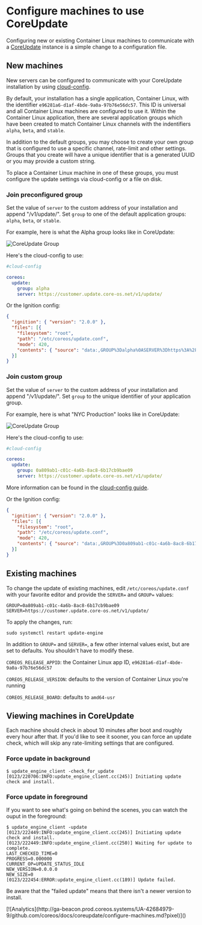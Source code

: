 # Configure machines to use CoreUpdate

Configuring new or existing Container Linux machines to communicate with a [CoreUpdate](https://coreos.com/products/coreupdate) instance is a simple change to a configuration file.

## New machines

New servers can be configured to communicate with your CoreUpdate installation by using [cloud-config](https://coreos.com/docs/cluster-management/setup/cloudinit-cloud-config).

By default, your installation has a single application, Container Linux, with the identifier `e96281a6-d1af-4bde-9a0a-97b76e56dc57`. This ID is universal and all Container Linux machines are configured to use it. Within the Container Linux application, there are several application groups which have been created to match Container Linux channels with the indentifiers `alpha`, `beta`, and `stable`.

In addition to the default groups, you may choose to create your own group that is configured to use a specific channel, rate-limit and other settings. Groups that you create will have a unique identifier that is a generated UUID or you may provide a custom string.

To place a Container Linux machine in one of these groups, you must configure the update settings via cloud-config or a file on disk.

### Join preconfigured group

Set the value of `server` to the custom address of your installation and append "/v1/update/". Set `group` to one of the default application groups: `alpha`, `beta`, or `stable`.

For example, here is what the Alpha group looks like in CoreUpdate:

![CoreUpdate Group](img/coreupdate-group-default.png)

Here's the cloud-config to use:

```yaml
#cloud-config

coreos:
  update:
    group: alpha
    server: https://customer.update.core-os.net/v1/update/
```

Or the Ignition config:

```json
{
  "ignition": { "version": "2.0.0" },
  "files": [{
    "filesystem": "root",
    "path": "/etc/coreos/update.conf",
    "mode": 420,
    "contents": { "source": "data:,GROUP%3Dalpha%0ASERVER%3Dhttps%3A%2F%2Fcustomer.update.core-os.net%2Fv1%2Fupdate%2F" }
  }]
}
```

### Join custom group

Set the value of `server` to the custom address of your installation and append "/v1/update/". Set `group` to the unique identifier of your application group.

For example, here is what "NYC Production" looks like in CoreUpdate:

![CoreUpdate Group](img/coreupdate-group.png)

Here's the cloud-config to use:

```yaml
#cloud-config

coreos:
  update:
    group: 0a809ab1-c01c-4a6b-8ac8-6b17cb9bae09
    server: https://customer.update.core-os.net/v1/update/
```

More information can be found in the [cloud-config guide](http://coreos.com/docs/cluster-management/setup/cloudinit-cloud-config/#coreos).

Or the Ignition config:

```json
{
  "ignition": { "version": "2.0.0" },
  "files": [{
    "filesystem": "root",
    "path": "/etc/coreos/update.conf",
    "mode": 420,
    "contents": { "source": "data:,GROUP%3D0a809ab1-c01c-4a6b-8ac8-6b17cb9bae09%0ASERVER%3Dhttps%3A%2F%2Fcustomer.update.core-os.net%2Fv1%2Fupdate%2F" }
  }]
}
```

## Existing machines

To change the update of existing machines, edit `/etc/coreos/update.conf` with your favorite editor and provide the `SERVER=` and `GROUP=` values:

```
GROUP=0a809ab1-c01c-4a6b-8ac8-6b17cb9bae09
SERVER=https://customer.update.core-os.net/v1/update/
```

To apply the changes, run:

```
sudo systemctl restart update-engine
```

In addition to `GROUP=` and `SERVER=`,  a few other internal values exist, but are set to defaults. You shouldn't have to modify these.

`COREOS_RELEASE_APPID`: the Container Linux app ID, `e96281a6-d1af-4bde-9a0a-97b76e56dc57`

`COREOS_RELEASE_VERSION`: defaults to the version of Container Linux you're running

`COREOS_RELEASE_BOARD`: defaults to `amd64-usr`

## Viewing machines in CoreUpdate

Each machine should check in about 10 minutes after boot and roughly every hour after that. If you'd like to see it sooner, you can force an update check, which will skip any rate-limiting settings that are configured.

### Force update in background

```
$ update_engine_client -check_for_update
[0123/220706:INFO:update_engine_client.cc(245)] Initiating update check and install.
```

### Force update in foreground

If you want to see what's going on behind the scenes, you can watch the ouput in the foreground:

```
$ update_engine_client -update
[0123/222449:INFO:update_engine_client.cc(245)] Initiating update check and install.
[0123/222449:INFO:update_engine_client.cc(250)] Waiting for update to complete.
LAST_CHECKED_TIME=0
PROGRESS=0.000000
CURRENT_OP=UPDATE_STATUS_IDLE
NEW_VERSION=0.0.0.0
NEW_SIZE=0
[0123/222454:ERROR:update_engine_client.cc(189)] Update failed.
```

Be aware that the "failed update" means that there isn't a newer version to install.

<!-- BEGIN ANALYTICS --> [![Analytics](http://ga-beacon.prod.coreos.systems/UA-42684979-9/github.com/coreos/docs/coreupdate/configure-machines.md?pixel)]() <!-- END ANALYTICS -->